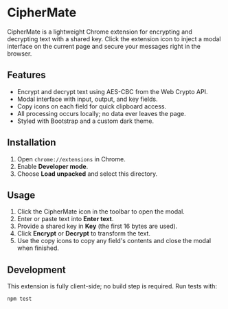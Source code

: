 # CipherMate

CipherMate is a lightweight Chrome extension for encrypting and decrypting text with a shared key. Click the extension icon to inject a modal interface on the current page and secure your messages right in the browser.

## Features
- Encrypt and decrypt text using AES-CBC from the Web Crypto API.
- Modal interface with input, output, and key fields.
- Copy icons on each field for quick clipboard access.
- All processing occurs locally; no data ever leaves the page.
- Styled with Bootstrap and a custom dark theme.

## Installation
1. Open `chrome://extensions` in Chrome.
2. Enable **Developer mode**.
3. Choose **Load unpacked** and select this directory.

## Usage
1. Click the CipherMate icon in the toolbar to open the modal.
2. Enter or paste text into **Enter text**.
3. Provide a shared key in **Key** (the first 16 bytes are used).
4. Click **Encrypt** or **Decrypt** to transform the text.
5. Use the copy icons to copy any field's contents and close the modal when finished.

## Development
This extension is fully client-side; no build step is required. Run tests with:

```sh
npm test
```


